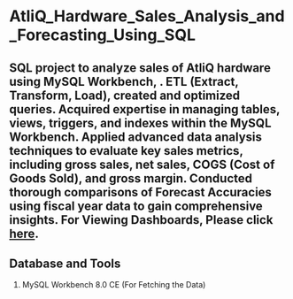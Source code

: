# AtliQ_Hardware_Sales_Analysis_and_Forecasting_Using_SQL
SQL project to analyze sales of AtliQ hardware using MySQL Workbench, . ETL (Extract, Transform, Load), created and optimized queries.
Acquired expertise in managing tables, views, triggers, and indexes within the MySQL Workbench.
Applied advanced data analysis techniques to evaluate key sales metrics, including gross sales, net sales, COGS (Cost of Goods Sold), and gross margin. Conducted thorough comparisons of Forecast Accuracies using fiscal year data to gain comprehensive insights.
For Viewing Dashboards, Please click [here](https://drive.google.com/file/d/1UYMYx-c_bAvbkpPLnlnNkxP5GrM8nKjY/view?usp=drive_link).
--------------------------------------------------------------------------------------------------------------------------------------------------------------------------

Database and Tools
------------------
1) MySQL Workbench 8.0 CE (For Fetching the Data)
